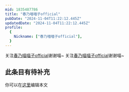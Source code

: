 ```yaml
---
mid: 1835487786
title: "春乃喵喵子official"
pubDate: "2024-11-04T11:22:12.445Z"
updatedDate: "2024-11-04T11:22:12.445Z"
profile:
  {
    Nickname: ["春乃喵喵子official"],
  }
---
```


关注[春乃喵喵子official](https://space.bilibili.com/1835487786)谢谢喵~ 关注[春乃喵喵子official](https://space.bilibili.com/1835487786)谢谢喵~

## 此条目有待补充
你可以在[这里](https://github.com/Yuhanawa/VTuber.ICU-Content/edit/master/v/春乃喵喵子official/index.md)编辑本文
